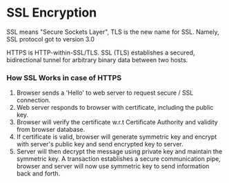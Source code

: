 # SSL Encryption

SSL means "Secure Sockets Layer", TLS is the new name for SSL. Namely, SSL protocol got to version 3.0

HTTPS is HTTP-within-SSL\/TLS. SSL \(TLS\) establishes a secured, bidirectional tunnel for arbitrary binary data between two hosts.

### How SSL Works in case of HTTPS

1. Browser sends a 'Hello' to web server to request secure \/ SSL connection.
2. Web server responds to browser with certificate, including the public key.
3. Browser will verify the certificate w.r.t Certificate Authority and validity from browser database.
4. If certificate is valid, browser will generate symmetric key and encrypt with server's public key and send encrypted key to server.
5. Server will then decrypt the message using private key and maintain the symmetric key. A transaction establishes a secure communication pipe, browser and server will now use symmetric key to send information back and forth.

